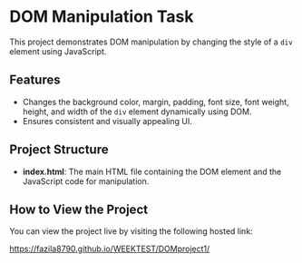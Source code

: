 # DOM Manipulation Task

This project demonstrates DOM manipulation by changing the style of a `div` element using JavaScript.

## Features
- Changes the background color, margin, padding, font size, font weight, height, and width of the `div` element dynamically using DOM.
- Ensures consistent and visually appealing UI.

## Project Structure
- **index.html**: The main HTML file containing the DOM element and the JavaScript code for manipulation.

## How to View the Project

You can view the project live by visiting the following hosted link:

https://fazila8790.github.io/WEEKTEST/DOMproject1/
